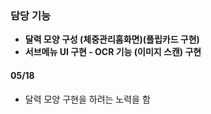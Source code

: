 ### 담당 기능

 - **달력 모양 구성 (체중관리홈화면)(플립카드 구현)**
 - **서브메뉴 UI 구현 - OCR 기능 (이미지 스캔) 구현**



#### 05/18

- 달력 모양 구현을 하려는 노력을 함
